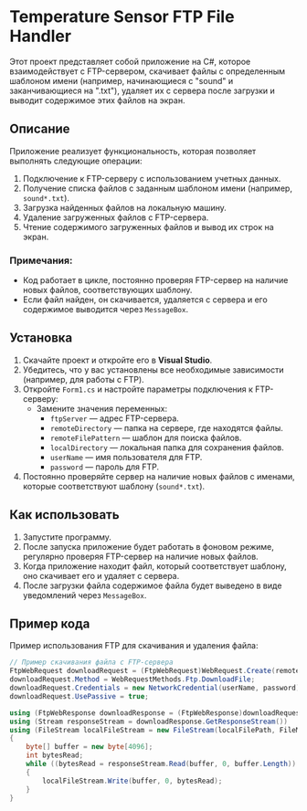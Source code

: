 # Temperature Sensor FTP File Handler

Этот проект представляет собой приложение на C#, которое взаимодействует с FTP-сервером, скачивает файлы с определенным шаблоном имени (например, начинающиеся с "sound" и заканчивающиеся на ".txt"), удаляет их с сервера после загрузки и выводит содержимое этих файлов на экран.

## Описание

Приложение реализует функциональность, которая позволяет выполнять следующие операции:
1. Подключение к FTP-серверу с использованием учетных данных.
2. Получение списка файлов с заданным шаблоном имени (например, `sound*.txt`).
3. Загрузка найденных файлов на локальную машину.
4. Удаление загруженных файлов с FTP-сервера.
5. Чтение содержимого загруженных файлов и вывод их строк на экран.

### Примечания:
- Код работает в цикле, постоянно проверяя FTP-сервер на наличие новых файлов, соответствующих шаблону.
- Если файл найден, он скачивается, удаляется с сервера и его содержимое выводится через `MessageBox`.

## Установка

1. Скачайте проект и откройте его в **Visual Studio**.
2. Убедитесь, что у вас установлены все необходимые зависимости (например, для работы с FTP).
3. Откройте `Form1.cs` и настройте параметры подключения к FTP-серверу:
    - Замените значения переменных:
        - `ftpServer` — адрес FTP-сервера.
        - `remoteDirectory` — папка на сервере, где находятся файлы.
        - `remoteFilePattern` — шаблон для поиска файлов.
        - `localDirectory` — локальная папка для сохранения файлов.
        - `userName` — имя пользователя для FTP.
        - `password` — пароль для FTP.
4. Постоянно проверяйте сервер на наличие новых файлов с именами, которые соответствуют шаблону (`sound*.txt`).

## Как использовать

1. Запустите программу.
2. После запуска приложение будет работать в фоновом режиме, регулярно проверяя FTP-сервер на наличие новых файлов.
3. Когда приложение находит файл, который соответствует шаблону, оно скачивает его и удаляет с сервера.
4. После загрузки файла содержимое файла будет выведено в виде уведомлений через `MessageBox`.

## Пример кода

Пример использования FTP для скачивания и удаления файла:

```csharp
// Пример скачивания файла с FTP-сервера
FtpWebRequest downloadRequest = (FtpWebRequest)WebRequest.Create(remoteFilePath);
downloadRequest.Method = WebRequestMethods.Ftp.DownloadFile;
downloadRequest.Credentials = new NetworkCredential(userName, password);
downloadRequest.UsePassive = true;

using (FtpWebResponse downloadResponse = (FtpWebResponse)downloadRequest.GetResponse())
using (Stream responseStream = downloadResponse.GetResponseStream())
using (FileStream localFileStream = new FileStream(localFilePath, FileMode.Create))
{
    byte[] buffer = new byte[4096];
    int bytesRead;
    while ((bytesRead = responseStream.Read(buffer, 0, buffer.Length)) > 0)
    {
        localFileStream.Write(buffer, 0, bytesRead);
    }
}
